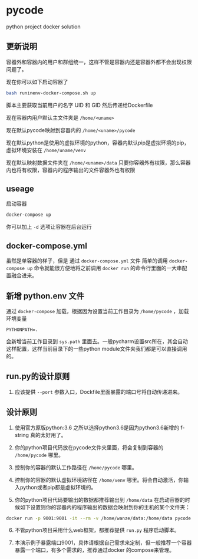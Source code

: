 # pycode
python project docker solution



## 更新说明
容器外和容器内的用户和群组统一，这样不管是容器内还是容器外都不会出现权限问题了。

现在你可以如下启动容器了
```bash
bash runinenv-docker-compose.sh up
```

脚本主要获取当前用户的名字 UID 和 GID 然后传递给Dockerfile

现在容器内用户默认主文件夹是 `/home/<uname>`

现在默认pycode映射到容器内的 `/home/<uname>/pycode`

现在默认python是使用的虚拟环境的python，容器内默认pip是虚拟环境的pip，虚拟环境安装在 `/home/uname/venv`

现在默认映射数据文件夹在 `/home/<uname>/data` 只要你容器外有权限，那么容器内也将有权限，容器内的程序输出的文件容器外也有权限

## useage
启动容器

```bash
docker-compose up 
```

你可以加上 `-d` 选项让容器在后台运行

## docker-compose.yml
虽然是单容器的样子，但是 通过 `docker-compose.yml` 文件 简单的调用 `docker-compose up` 命令就能很方便地将之前调用 `docker run` 的命令行里面的一大串配置融合进来。


## 新增 python.env 文件
通过 `docker-compose` 加载，根据因为设置当前工作目录为 `/home/pycode` ，加载环境变量 

```
PYTHONPATH=.
```

会新增当前工作目录到 `sys.path` 里面去。一般pycharm设置src所在，其会自动这样配置，这样当前目录下的一些python module文件夹我们都是可以直接调用的。


## run.py的设计原则
1. 应该提供 `--port` 参数入口，Dockfile里面暴露的端口号将自动传递进来。 

## 设计原则

1. 使用官方原版python:3.6 之所以选择python3.6是因为python3.6新增的 f-string 真的太好用了。

2. 你的python项目代码放在pycode文件夹里面，将会复制到容器的 `/home/pycode` 哪里。

3. 控制你的容器的默认工作路径在 `/home/pycode` 哪里。

4. 控制你的容器的默认虚拟环境路径在 `/home/venv` 哪里。将会自动激活，你输入python或者pip都是虚拟环境的。

5. 你的python项目代码要输出的数据都推荐输出到 `/home/data`  在启动容器的时候如下设置则你的容器内的程序输出的数据会映射到你的主机的某个文件夹：

```bash
docker run -p 9001:9001 -it --rm -v /home/wanze/data:/home/data pycode
```

6. 不管python项目采用什么web框架，都推荐提供 `run.py` 程序启动脚本。


7. 本演示例子暴露端口9001，具体请根据自己需求来定制，但一般推荐一个容器暴露一个端口，有多个需求的，推荐通过docker 的compose来管理。



